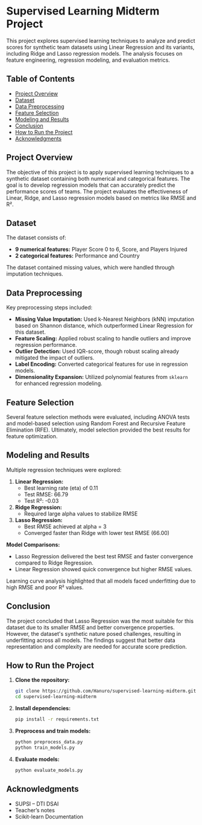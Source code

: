 # Supervised Learning Midterm Project

This project explores supervised learning techniques to analyze and predict scores for synthetic team datasets using Linear Regression and its variants, including Ridge and Lasso regression models. The analysis focuses on feature engineering, regression modeling, and evaluation metrics.

## Table of Contents
- [Project Overview](#project-overview)
- [Dataset](#dataset)
- [Data Preprocessing](#data-preprocessing)
- [Feature Selection](#feature-selection)
- [Modeling and Results](#modeling-and-results)
- [Conclusion](#conclusion)
- [How to Run the Project](#how-to-run-the-project)
- [Acknowledgments](#acknowledgments)

## Project Overview

The objective of this project is to apply supervised learning techniques to a synthetic dataset containing both numerical and categorical features. The goal is to develop regression models that can accurately predict the performance scores of teams. The project evaluates the effectiveness of Linear, Ridge, and Lasso regression models based on metrics like RMSE and R².

## Dataset

The dataset consists of:
- **9 numerical features:** Player Score 0 to 6, Score, and Players Injured
- **2 categorical features:** Performance and Country

The dataset contained missing values, which were handled through imputation techniques.

## Data Preprocessing

Key preprocessing steps included:
- **Missing Value Imputation:** Used k-Nearest Neighbors (kNN) imputation based on Shannon distance, which outperformed Linear Regression for this dataset.
- **Feature Scaling:** Applied robust scaling to handle outliers and improve regression performance.
- **Outlier Detection:** Used IQR-score, though robust scaling already mitigated the impact of outliers.
- **Label Encoding:** Converted categorical features for use in regression models.
- **Dimensionality Expansion:** Utilized polynomial features from `sklearn` for enhanced regression modeling.

## Feature Selection

Several feature selection methods were evaluated, including ANOVA tests and model-based selection using Random Forest and Recursive Feature Elimination (RFE). Ultimately, model selection provided the best results for feature optimization.

## Modeling and Results

Multiple regression techniques were explored:
1. **Linear Regression:** 
   - Best learning rate (eta) of 0.11
   - Test RMSE: 66.79
   - Test R²: -0.03
2. **Ridge Regression:** 
   - Required large alpha values to stabilize RMSE
3. **Lasso Regression:** 
   - Best RMSE achieved at alpha = 3
   - Converged faster than Ridge with lower test RMSE (66.00)

**Model Comparisons:**
- Lasso Regression delivered the best test RMSE and faster convergence compared to Ridge Regression.
- Linear Regression showed quick convergence but higher RMSE values.

Learning curve analysis highlighted that all models faced underfitting due to high RMSE and poor R² values.

## Conclusion

The project concluded that Lasso Regression was the most suitable for this dataset due to its smaller RMSE and better convergence properties. However, the dataset's synthetic nature posed challenges, resulting in underfitting across all models. The findings suggest that better data representation and complexity are needed for accurate score prediction.

## How to Run the Project

1. **Clone the repository:**
   ```bash
   git clone https://github.com/Hanuro/supervised-learning-midterm.git
   cd supervised-learning-midterm
   ```

2. **Install dependencies:**
   ```bash
   pip install -r requirements.txt
   ```

3. **Preprocess and train models:**
   ```bash
   python preprocess_data.py
   python train_models.py
   ```

4. **Evaluate models:**
   ```bash
   python evaluate_models.py
   ```

## Acknowledgments

- SUPSI – DTI DSAI
- Teacher’s notes
- Scikit-learn Documentation
